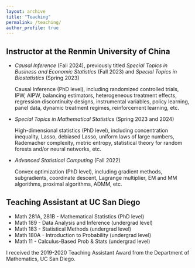 ```yaml
---
layout: archive
title: "Teaching"
permalink: /teaching/
author_profile: true
---
```


Instructor at the Renmin University of China
------
<ul>
    <li><i>Causal Inference</i> (Fall 2024), previously titled <i>Special Topics in Business and Economic Statistics</i> (Fall 2023) and <i>Special Topics in Biostatistics</i> (Spring 2023)</li>
    <p>Causal Inference (PhD level), including randomized controlled trials, IPW, AIPW, balancing estimators, heterogeneous treatment effects, regression discontinuity designs, instrumental variables, policy learning, panel data, dynamic treatment regimes, reinforcement learning, etc.</p>
    <li><i>Special Topics in Mathematical Statistics</i> (Spring 2023 and 2024)</li>
    <p>High-dimensional statistics (PhD level), including concentration inequality, Lasso, debiased Lasso, uniform laws of large numbers, Rademacher complexity, metric entropy, statistical theory for random forests and/or neural networks, etc.</p>
    <li><i>Advanced Statistical Computing</i> (Fall 2022)</li>
    <p>Convex optimization (PhD level), including gradient methods, subgradients, coordinate descent, Lagrange multiplier, EM and MM algorithms, proximal algorithms, ADMM, etc.</p>
</ul>

Teaching Assistant at UC San Diego
------
<ul>
    <li>Math 281A, 281B - Mathematical Statistics (PhD level)</li>
    <li>Math 189 - Data Analysis and Inference (undergrad level)</li>
    <li>Math 183 - Statistical Methods (undergrad level)</li>
    <li>Math 180A - Introduction to Probability (undergrad level)</li>
    <li>Math 11 - Calculus-Based Prob & Stats (undergrad level)</li>
</ul>
I received the 2019-2020 Teaching Assistant Award from the Department of Mathematics, UC San Diego.

